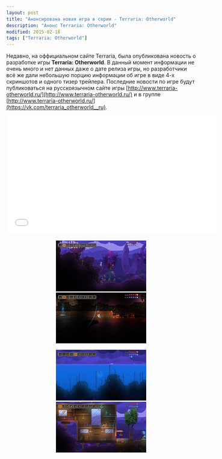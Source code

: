 ```yaml
---
layout: post
title: "Анонсирована новая игра в серии - Terraria: Otherworld"
description: "Анонс Terraria: Otherworld"
modified: 2015-02-18
tags: ["Terraria: Otherworld"]
---
```

Недавно, на оффициальном сайте Terraria, была опубликована новость о разработке игры <b>Terraria: Otherworld</b>. В данный момент информации не очень много и нет данных даже о дате релиза игры, но разработчики всё же дали небольшую порцию информации об игре в виде 4-х скриншотов и одного тизер трейлера.
Последние новости по игре будут публиковаться на русскоязычном сайте игры [http://www.terraria-otherworld.ru/](http://www.terraria-otherworld.ru/) и в группе [http://www.terraria-otherworld.ru/](https://vk.com/terraria_otherworld__ru).

<iframe width="560" height="315" src="//www.youtube.com/embed/RCXk_ZCgxJI" frameborder="0"></iframe>

<div align="center"><figure class="two">
	<a href="/images/posts/terraria-otherworld/screenshot_0.jpg"><img src="/images/posts/terraria-otherworld/screenshot_0m.jpg" alt=""></a>
	<a href="/images/posts/terraria-otherworld/screenshot_1.jpg"><img src="/images/posts/terraria-otherworld/screenshot_1m.jpg" alt=""></a>
</figure></div>
<div align="center"><figure class="two">
	<a href="/images/posts/terraria-otherworld/screenshot_2.jpg"><img src="/images/posts/terraria-otherworld/screenshot_2m.jpg" alt=""></a>
	<a href="/images/posts/terraria-otherworld/screenshot_3.jpg"><img src="/images/posts/terraria-otherworld/screenshot_3m.jpg" alt=""></a>
</figure></div>
